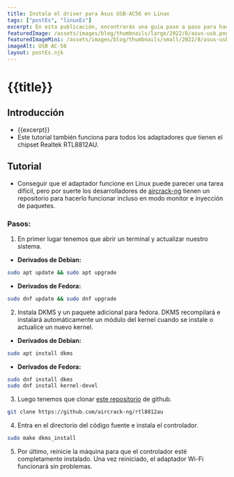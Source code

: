 ```yaml
---
title: Instala el driver para Asus USB-AC56 en Linux
tags: ["postEs", "linuxEs"]
excerpt: En esta publicación, encontrarás una guía paso a paso para hacer funcionar el adaptador Wi-Fi Asus USB AC-56 en Linux.
featuredImage: /assets/images/blog/thumbnails/large/2022/8/asus-usb.png
featuredImageMini: /assets/images/blog/thumbnails/small/2022/8/asus-usb.png
imageAlt: USB AC-56
layout: postEs.njk
---
```


# {{title}}
## Introducción
- {{excerpt}}
- Este tutorial también funciona para todos los adaptadores que tienen el chipset Realtek RTL8812AU.

## Tutorial
- Conseguir que el adaptador funcione en Linux puede parecer una tarea difícil, pero por suerte los desarrolladores de [aircrack-ng](https://github.com/aircrack-ng) tienen un repositorio para hacerlo funcionar incluso en modo monitor e inyección de paquetes.
 

### Pasos:
1. En primer lugar tenemos que abrir un terminal y actualizar nuestro sistema.

- **Derivados de Debian:**
```bash
sudo apt update && sudo apt upgrade
```
- **Derivados de Fedora:**
```bash
sudo dnf update && sudo dnf upgrade
```

2. Instala DKMS y un paquete adicional para fedora. DKMS recompilará e instalará automáticamente un módulo del kernel cuando se instale o actualice un nuevo kernel.
- **Derivados de Debian:**
```bash
sudo apt install dkms
```
- **Derivados de Fedora:**
```bash
sudo dnf install dkms
sudo dnf install kernel-devel
```

3. Luego tenemos que clonar [este repositorio](https://github.com/aircrack-ng/rtl8812au) de github.
``` bash
git clone https://github.com/aircrack-ng/rtl8812au
```

4. Entra en el directorio del código fuente e instala el controlador.
```bash
sudo make dkms_install
```

5. Por último, reinicie la máquina para que el controlador esté completamente instalado. Una vez reiniciado, el adaptador Wi-Fi funcionará sin problemas. 

